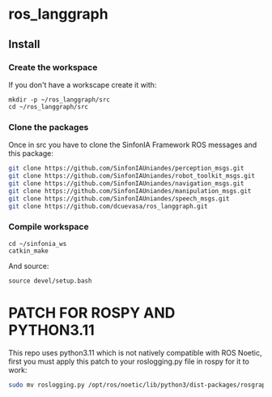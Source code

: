 # ros_langgraph

## Install

### Create the workspace

If you don't have a workscape create it with:

```ROS
mkdir -p ~/ros_langgraph/src
cd ~/ros_langgraph/src
```

### Clone the packages
Once in src you have to clone the SinfonIA Framework ROS messages and this package:
```bash
git clone https://github.com/SinfonIAUniandes/perception_msgs.git
git clone https://github.com/SinfonIAUniandes/robot_toolkit_msgs.git
git clone https://github.com/SinfonIAUniandes/navigation_msgs.git
git clone https://github.com/SinfonIAUniandes/manipulation_msgs.git
git clone https://github.com/SinfonIAUniandes/speech_msgs.git
git clone https://github.com/dcuevasa/ros_langgraph.git
```

### Compile workspace

```ROS
cd ~/sinfonia_ws
catkin_make
```

And source:

```ROS
source devel/setup.bash
```

# PATCH FOR ROSPY AND PYTHON3.11

This repo uses python3.11 which is not natively compatible with ROS Noetic, first you must apply this patch to your roslogging.py file in rospy for it to work:

```bash
sudo mv roslogging.py /opt/ros/noetic/lib/python3/dist-packages/rosgraph/roslogging.py
```


